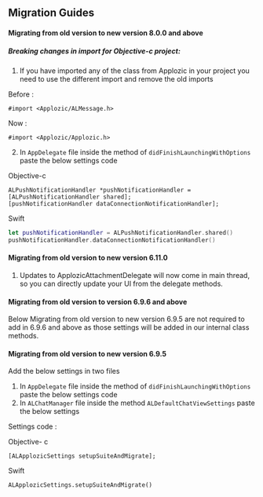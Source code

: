 ## Migration Guides

#### Migrating from old version to new version 8.0.0 and above

##### Breaking changes in import for Objective-c project:

1. If you have imported any of the class from Applozic in your project you need to use the different import and remove the old imports

Before :
 
```
#import <Applozic/ALMessage.h>
```
Now : 

```
#import <Applozic/Applozic.h>
```
2. In `AppDelegate` file inside the method of  `didFinishLaunchingWithOptions`  paste the below settings code 

Objective-c
```objc
ALPushNotificationHandler *pushNotificationHandler = [ALPushNotificationHandler shared];
[pushNotificationHandler dataConnectionNotificationHandler];
```
Swift
```swift
let pushNotificationHandler = ALPushNotificationHandler.shared()
pushNotificationHandler.dataConnectionNotificationHandler()
```

#### Migrating from old version to new version 6.11.0

1) Updates to ApplozicAttachmentDelegate will now come in main thread, so you can directly update your UI from the delegate methods.

#### Migrating from old version to version 6.9.6 and above

Below Migrating from old version to new version 6.9.5 are not required to add in 6.9.6 and above as those settings will be added in our internal class methods.

#### Migrating from old version to new version 6.9.5

Add the below settings in two files

1) In `AppDelegate` file inside the method of  `didFinishLaunchingWithOptions`  paste the below settings code
2) In `ALChatManager`  file  inside the  method   `ALDefaultChatViewSettings`  paste the below settings

Settings code :

Objective- c
```
[ALApplozicSettings setupSuiteAndMigrate];
```
Swift
```
ALApplozicSettings.setupSuiteAndMigrate()
```
